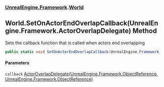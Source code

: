 ### [UnrealEngine.Framework](./UnrealEngine-Framework.md 'UnrealEngine.Framework').[World](./World.md 'UnrealEngine.Framework.World')
## World.SetOnActorEndOverlapCallback(UnrealEngine.Framework.ActorOverlapDelegate) Method
Sets the callback function that is called when actors end overlapping  
```csharp
public static void SetOnActorEndOverlapCallback(UnrealEngine.Framework.ActorOverlapDelegate callback);
```
#### Parameters
<a name='UnrealEngine-Framework-World-SetOnActorEndOverlapCallback(UnrealEngine-Framework-ActorOverlapDelegate)-callback'></a>
`callback` [ActorOverlapDelegate(UnrealEngine.Framework.ObjectReference, UnrealEngine.Framework.ObjectReference)](./ActorOverlapDelegate(ObjectReference_ObjectReference).md 'UnrealEngine.Framework.ActorOverlapDelegate(UnrealEngine.Framework.ObjectReference, UnrealEngine.Framework.ObjectReference)')  
  
